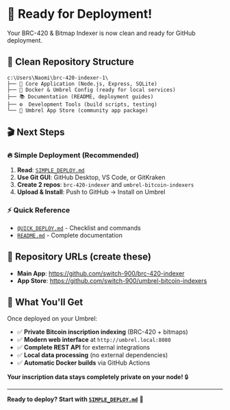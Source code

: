# 🎯 **Ready for Deployment!**

Your BRC-420 & Bitmap Indexer is now clean and ready for GitHub deployment.

## 📁 **Clean Repository Structure**
```
c:\Users\Naomi\brc-420-indexer-1\
├── 🚀 Core Application (Node.js, Express, SQLite)
├── 🐳 Docker & Umbrel Config (ready for local services)
├── 📚 Documentation (README, deployment guides)
├── ⚙️  Development Tools (build scripts, testing)
└── 🏪 Umbrel App Store (community app package)
```

## 🎬 **Next Steps**

### **🔥 Simple Deployment (Recommended)**
1. **Read**: [`SIMPLE_DEPLOY.md`](SIMPLE_DEPLOY.md) 
2. **Use Git GUI**: GitHub Desktop, VS Code, or GitKraken
3. **Create 2 repos**: `brc-420-indexer` and `umbrel-bitcoin-indexers`
4. **Upload & Install**: Push to GitHub → Install on Umbrel

### **⚡ Quick Reference**
- [`QUICK_DEPLOY.md`](QUICK_DEPLOY.md) - Checklist and commands
- [`README.md`](README.md) - Complete documentation

## 🔗 **Repository URLs** (create these)
- **Main App**: https://github.com/switch-900/brc-420-indexer
- **App Store**: https://github.com/switch-900/umbrel-bitcoin-indexers

## 🎉 **What You'll Get**

Once deployed on your Umbrel:
- ✅ **Private Bitcoin inscription indexing** (BRC-420 + bitmaps)
- ✅ **Modern web interface** at `http://umbrel.local:8080`
- ✅ **Complete REST API** for external integrations
- ✅ **Local data processing** (no external dependencies)
- ✅ **Automatic Docker builds** via GitHub Actions

**Your inscription data stays completely private on your node!** 🔒

---
**Ready to deploy? Start with [`SIMPLE_DEPLOY.md`](SIMPLE_DEPLOY.md)** 🚀
